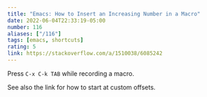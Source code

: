 ```yaml
---
title: "Emacs: How to Insert an Increasing Number in a Macro"
date: 2022-06-04T22:33:19-05:00
number: 116
aliases: ["/116"]
tags: [emacs, shortcuts]
rating: 5
link: https://stackoverflow.com/a/1510038/6085242
---
```


Press `C-x C-k TAB` while recording a macro.

See also the link for how to start at custom offsets.
